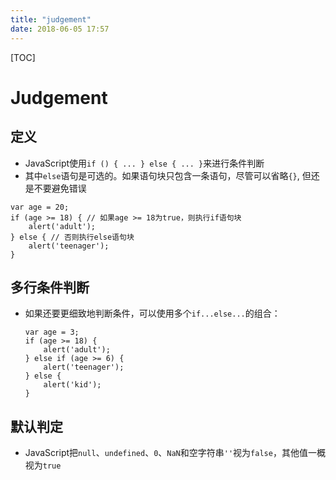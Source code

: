 ```yaml
---
title: "judgement"
date: 2018-06-05 17:57
---
```


[TOC]

# Judgement



## 定义

* JavaScript使用`if () { ... } else { ... }`来进行条件判断
* 其中`else`语句是可选的。如果语句块只包含一条语句，尽管可以省略`{}`, 但还是不要避免错误

```
var age = 20;
if (age >= 18) { // 如果age >= 18为true，则执行if语句块
    alert('adult');
} else { // 否则执行else语句块
    alert('teenager');
}
```



## 多行条件判断

* 如果还要更细致地判断条件，可以使用多个`if...else...`的组合：

  ```
  var age = 3;
  if (age >= 18) {
      alert('adult');
  } else if (age >= 6) {
      alert('teenager');
  } else {
      alert('kid');
  }
  ```



## 默认判定

* JavaScript把`null`、`undefined`、`0`、`NaN`和空字符串`''`视为`false`，其他值一概视为`true`

